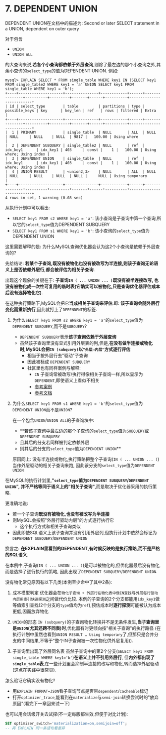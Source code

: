 # 7. DEPENDENT UNION

DEPENDENT UNION在文档中的描述为: Second or later SELECT statement in a UNION, dependent on outer query

对于包含

- `UNION`
- `UNION ALL`

的大查询来说,**若各个小查询都依赖于外层查询**,则除了最左边的那个小查询之外,其余小查询的`select_type`的值为DEPENDENT UNION.
例如:

```
mysql> EXPLAIN SELECT * FROM single_table WHERE key1 IN (SELECT key1 FROM single_table2 WHERE key1 = 'a' UNION SELECT key1 FROM single_table WHERE key1 = 'b');
+----+--------------------+---------------+------------+------+---------------+----------+---------+-------+------+----------+--------------------------+
| id | select_type        | table         | partitions | type | possible_keys | key      | key_len | ref   | rows | filtered | Extra                    |
+----+--------------------+---------------+------------+------+---------------+----------+---------+-------+------+----------+--------------------------+
|  1 | PRIMARY            | single_table  | NULL       | ALL  | NULL          | NULL     | NULL    | NULL  | 9817 |   100.00 | Using where              |
|  2 | DEPENDENT SUBQUERY | single_table2 | NULL       | ref  | idx_key1      | idx_key1 | 403     | const |    1 |   100.00 | Using where; Using index |
|  3 | DEPENDENT UNION    | single_table  | NULL       | ref  | idx_key1      | idx_key1 | 403     | const |    1 |   100.00 | Using where; Using index |
|  4 | UNION RESULT       | <union2,3>    | NULL       | ALL  | NULL          | NULL     | NULL    | NULL  | NULL |     NULL | Using temporary          |
+----+--------------------+---------------+------------+------+---------------+----------+---------+-------+------+----------+--------------------------+
4 rows in set, 1 warning (0.08 sec)
```

从执行计划中可以看出:

- `SELECT key1 FROM s2 WHERE key1 = 'a'`: 该小查询是子查询中第一个查询,所以它的`select_type`值为DEPENDENT SUBQUERY
- `SELECT key1 FROM s1 WHERE key1 = 'b'`: 该小查询的`select_type`值为DEPENDENT UNION

这里需要解释的是: 为什么MySQL查询优化器会认为这2个小查询是依赖于外层查询的?

先给结论: **若某个子查询,既没有被物化也没有被改写为半连接,则该子查询无论语义上是否依赖外层行,都会被评估为相关子查询**.

出现这个现象的关键在于: **子查询`IN ( ... UNION ... )`既没有被半连接改写,
也没有被物化成一次性可复用的临时表(它确实可以被物化,只是查询优化器评估成本后没有选择物化它)**.

在这种执行策略下,MySQL会把它**当成相关子查询来评估**.即: **该子查询会随外层行变化而重新执行**,因此就打上了`DEPENDENT`的标签.

1. 为什么`SELECT key1 FROM s2 WHERE key1 = 'a'`的`select_type`值为`DEPENDENT SUBQUERY`,而不是`SUBQUERY`?

   - `DEPENDENT SUBQUERY`表示**该子查询依赖于外层查询**
   - 虽然该子查询里没有显式引用外层表的列,但是,**在没有做半连接或物化时,MySQL会把`IN (subquery)`以`"外层→内层"`方式逐行评估**
     - 相当于按外层行去"驱动"子查询
     - 因此被标成 `DEPENDENT SUBQUERY`
     - 社区里也有同样案例与解释:
       - `IN` 子查询常被改写/执行得像相关子查询一样,所以显示为`DEPENDENT`,即使语义上看似不相关
       - [参考案例](https://stackoverflow.com/questions/19190681/what-is-dependent-union-in-select-type-column-from-explain-command?utm_source=chatgpt.com)
       - [参考文档](https://dev.mysql.com/doc/refman/8.4/en/explain-output.html?utm_source=chatgpt.com)

2. 为什么`SELECT key1 FROM s1 WHERE key1 = 'b'`的`select_type`值为`DEPENDENT UNION`而不是`UNION`?
    
    在一个包含`UNION`/`UNION ALL`的子查询块中:
    
    - **若该子查询中最左边的那个子查询的`select_type`值为`SUBQUERY`或`DEPENDENT SUBQUERY`
    - 且其后的分支若同样被判定依赖外层
    - 则其后的分支的`select_type`值为`DEPENDENT UNION`**
    
    原因同上: 没有半连接或物化,执行策略把整个子查询(`IN ( ... UNION ... )`)当作外层驱动的相关子查询来跑,
    因此该分支的`select_type`值为`DEPENDENT UNION`

在MySQL的执行计划里,**"`select_type`值为`DEPENDENT SUBQUERY`/`DEPENDENT UNION`",
并不严格等同于语义上的"相关子查询"**,而是取决于优化器采用的执行策略.

更准确地说:

- 若一个子查询**既没有被物化,也没有被改写为半连接**
- 则MySQL会按照"外层行驱动内层"的方式逐行执行它
  - 这个执行方式和相关子查询类似
- 因此即使SQL语义上该子查询并没有引用外层列,但执行计划中依然会标记为`DEPENDENT SUBQUERY`/`DEPENDENT UNION`

换言之: **在EXPLAIN里看到的DEPENDENT,有时候反映的是执行策略,而不是严格的SQL语义**.

在本例中,子查询(`IN ( ... UNION ... )`)是可以被物化的,但优化器最后没有物化,而是选择了逐行执行的策略,
因此出现了`DEPENDENT SUBQUERY`/`DEPENDENT UNION`.

没有物化常见原因有以下几类(本例至少命中了其中2条):

1. 成本模型判定
    优化器会在`物化子查询 + 外层行在物化表中做IN查找`与`外层每行驱动内层用索引快速探测`之间做代价比较.
    本例的子查询的2个分支都能用`idx_key1`做等值索引查找(2个分支的`type`值均为`ref`),预估成本时**逐行探测**可能被认为成本更低,因而放弃物化

2. `UNION`的形态
    `IN (subquery)`的子查询物化转换并不是无条件发生,**当子查询里是`UNION`(尤其还跨不同表)时**,优化器有时更倾向按"相关子查询"的执行路径
    (在执行计划中虽然也看到`UNION RESULT … Using temporary`了,但那只是合并分支的中间结果,不等于"整个IN子查询被一次性物化供外层复用)).

3. 子查询里出现了外层同名表
    虽然子查询中的第2个分支(`SELECT key1 FROM single_table WHERE key1='b'`)**在语义上并不引用外层行**,
    但**内外都出现了`single_table`表**,在一些计划里会抑制半连接的改写和物化,转而选择外层驱动(这点在实践中很常见).

怎么验证它确实没有物化?

- 用`EXPLAIN FORMAT=JSON`看子查询节点是否带`dependent`/`cacheable`标记
- 打开`optimizer_trace`,能看到在`materialize`与`semi-join`转换尝试时的"放弃原因"(看完下一章回来试一下)

也可以用会话级开关去试探(不一定每版都生效,但便于对比计划):

```sql
SET optimizer_switch='materialization=on,semijoin=off';
-- 再 EXPLAIN 同一条语句看差异
```
